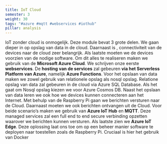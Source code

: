```yaml
---
title: IoT Cloud
semester: 3
weight: 30
tags: "#azure #mqtt #webservices #iothub"
pillar: analysis
---
```

IoT zonder cloud is onmogelijk. Deze module bevat 3 grote delen. We gaan dieper in op opslag van data in de cloud. Daarnaast is , connectiviteit  van de devices naar de cloud zeer belangrijk. Als laatste moeten we de devices voorzien van de nodige software. Om dit alles te realiseren maken we gebruik van de **Microsoft Azure Cloud**. We schrijven onze eerste **webservices**. De **hosting van de services** zal gebeuren **via het Serverless Platform van Azure**, namelijk **Azure Functions**. Voor het opslaan van data maken we zowel gebruik van relationele opslag als nosql opslag. Relatione opslag van data zal gebeuren in de cloud via Azure SQL Database. Als het gaat om Nosql opslag kiezen we voor Azure Cosmos DB. Naast het opslaan van data leren we ook hoe we devices kunnen connecteren aan het Internet. Met behulp van de Raspberry Pi gaan we berichten versturen naar de Cloud. Daarnaast moeten we ook berichten ontvangen uit de Cloud. Voor beide scenario’s maken we gebruik van **Azure IoT Hub** en **MQTT**. Deze managed services zal een full end to end secure verbinding opzetten waarover we berichten kunnen versturen. Als laatste zien we **Azure IoT Edge**. Deze oplossing laat ons toe om op een beheer  manier software te deployen naar toestellen zoals de Raspberry Pi. Cruciaal is hier het gebruik van Docker  
